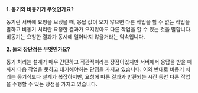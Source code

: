 **1. 동기와 비동기가 무엇인가요?**  

동기란 서버에 요청을 보냈을 때, 응답 값이 오지 않으면 다른 작업을 할 수 없는 작업을 말하고 
비동기 처리란 요청한 결과가 오지않아도 다른 작업을 할 수 있는 것을 말합니다. 비동기는 요청한 결과가 동시에 
일어나지 않을거라는 약속입니다. 

**2. 둘의 장단점은 무엇인가요?**

동기 처리는 설계가 매우 간단하고 직관적이라는 장점이있지만 서버에서 응답을 받을 때까지 다음 작업을 못하고 
대기해야하는 단점을 가지고 있습니다. 이와 반대로 비동기 처리는 동기식보다 설계가 복잡하지만, 요청에 따른 결과가 반환되는 시간 동안 
다른 작업을 수행할 수 있는 장점을 가지고 있습니다. 
